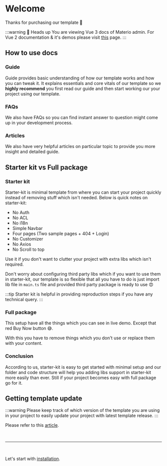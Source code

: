 # Welcome

Thanks for purchasing our template 🙂

:::warning 📣 Heads up
You are viewing Vue 3 docs of Materio admin. For Vue 2 documentation & it's demos please visit [this](https://demos.themeselection.com/materio-vuetify-vuejs-admin-template-vue2/documentation/) page.
:::

## How to use docs

### Guide

Guide provides basic understanding of how our template works and how you can tweak it. It explains essentials and core vitals of our template so we **highly recommend** you first read our guide and then start working our your project using our template.

### FAQs

We also have FAQs so you can find instant answer to question might come up in your development process.

### Articles

We also have very helpful articles on particular topic to provide you more insight and detailed guide.

## Starter kit vs Full package

### Starter kit

Starter-kit is minimal template from where you can start your project quickly instead of removing stuff which isn't needed. Below is quick notes on starter-kit:

- No Auth
- No ACL
- No i18n
- Simple Navbar
- Four pages (Two sample pages + 404 + Login)
- No Customizer
- No Axios
- No Scroll to top

Use it if you don't want to clutter your project with extra libs which isn't required.

Don't worry about configuring third party libs which if you want to use them in starter-kit, our template is so flexible that all you have to do is just import lib file in `main.ts` file and provided third party package is ready to use 😍

:::tip
Starter kit is helpful in providing reproduction steps if you have any technical query.
:::

### Full package

This setup have all the things which you can see in live demo. Except that red Buy Now button 😅.

With this you have to remove things which you don't use or replace them with your content.

### Conclusion

According to us, starter-kit is easy to get started with minimal setup and our folder and code structure will help you adding libs support in starter-kit more easily than ever. Still if your project becomes easy with full package go for it.

## Getting template update

:::warning
Please keep track of which version of the template you are using in your project to easily update your project with latest template release.
:::

Please refer to this [article](#).

<br>

---

<br>

Let's start with [installation](/guide/installation.md).
